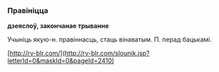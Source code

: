 ### Правініцца
**дзеяслоў, закончанае трыванне**

Учыніць якую-н. правіннасць, стаць вінаватым. П. перад бацькамі.

<a rel="author">[http://rv-blr.com/](http://rv-blr.com/slounik.jsp?letterId=0&maskId=0&pageId=2410)</a>

